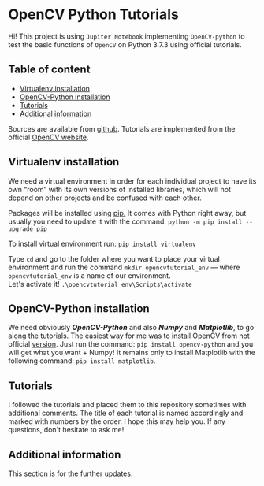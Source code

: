 # OpenCV Python Tutorials

Hi! This project is using `Jupiter Notebook` implementing `OpenCV-python` to test the basic functions of `OpenCV` on Python 3.7.3 using official tutorials.


## Table of content

-   [Virtualenv installation](https://github.com/lalapupa/compvis/blob/master/README.md#virtualenv-installation)
-   [OpenCV-Python installation](https://github.com/lalapupa/compvis/blob/master/README.md#opencv-python-installation)
-   [Tutorials](https://github.com/rougier/numpy-tutorial#exercises)
-   [Additional information](https://github.com/rougier/numpy-tutorial#quick-references)

Sources are available from  [github](https://github.com/lalapupa/compvis#opencv-python-tutorials).
Tutorials are implemented from the official [OpenCV website](https://docs.opencv.org/4.1.0/d6/d00/tutorial_py_root.html).

## Virtualenv installation

We need a virtual environment in order for each individual project to have its own “room” with its own versions of installed libraries, which will not depend on other projects and be confused with each other.

Packages will be installed using [pip.](https://pypi.org/project/pip/)  It comes with Python right away, but usually you need to update it with the command:
`python -m pip install --upgrade pip`  

To install virtual environment run:
`pip install virtualenv`  

Type `cd` and go to the folder where you want to place your virtual environment and run the command 
`mkdir opencvtutorial_env` — where ```opencvtutorial_env``` is a name of our environment.  
Let's activate it!
`.\opencvtutorial_env\Scripts\activate`

## OpenCV-Python installation

We need obviously ***OpenCV-Python*** and also ***Numpy*** and ***Matplotlib***, to go along the tutorials. 
The easiest way for me was to install OpenCV from not official [version](https://pypi.org/project/opencv-python/). Just run the command: 
`pip install opencv-python`  and you will get what you want + Numpy!
It remains only to install Matplotlib with the following command:
`pip install matplotlib`.

## Tutorials

I followed the tutorials and placed them to this repository sometimes with additional comments. The title of each tutorial is named accordingly and marked with numbers by the order. I hope this may help you. If any questions, don't hesitate to ask me!

## Additional information

This section is for the further updates.
